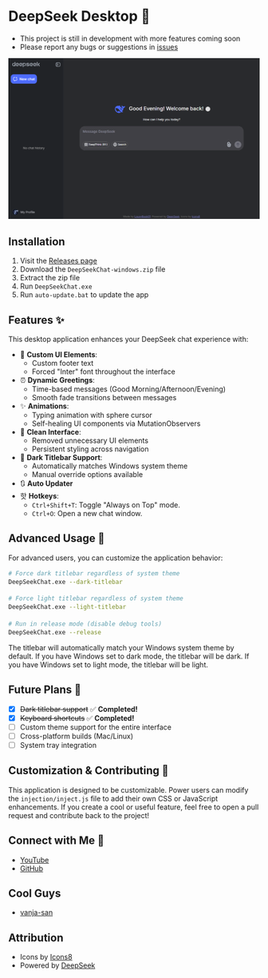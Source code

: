 # DeepSeek Desktop 🚀
- This project is still in development with more features coming soon
- Please report any bugs or suggestions in [issues](https://github.com/LousyBook94/DeepSeek-Desktop/issues)

![DeepSeek Desktop Preview](assets/preview.png)

## Installation
1. Visit the [Releases page](https://github.com/LousyBook94/DeepSeek-Desktop/releases)
2. Download the `DeepSeekChat-windows.zip` file
3. Extract the zip file
4. Run `DeepSeekChat.exe`
5. Run `auto-update.bat` to update the app

## Features ✨
This desktop application enhances your DeepSeek chat experience with:

- 🎨 **Custom UI Elements**:
  - Custom footer text
  - Forced "Inter" font throughout the interface
- ⏰ **Dynamic Greetings**:
  - Time-based messages (Good Morning/Afternoon/Evening)
  - Smooth fade transitions between messages
- ✨ **Animations**:
  - Typing animation with sphere cursor
  - Self-healing UI components via MutationObservers
- 🧹 **Clean Interface**:
  - Removed unnecessary UI elements
  - Persistent styling across navigation
- 🌙 **Dark Titlebar Support**:
  - Automatically matches Windows system theme
  - Manual override options available
- 🔃 **Auto Updater**
- 핫 **Hotkeys**:
  - `Ctrl+Shift+T`: Toggle "Always on Top" mode.
  - `Ctrl+O`: Open a new chat window.

## Advanced Usage 🔧
For advanced users, you can customize the application behavior:

```bash
# Force dark titlebar regardless of system theme
DeepSeekChat.exe --dark-titlebar

# Force light titlebar regardless of system theme
DeepSeekChat.exe --light-titlebar

# Run in release mode (disable debug tools)
DeepSeekChat.exe --release
```

The titlebar will automatically match your Windows system theme by default. If you have Windows set to dark mode, the titlebar will be dark. If you have Windows set to light mode, the titlebar will be light.

## Future Plans 🔮
- [x] ~~Dark titlebar support~~ ✅ **Completed!**
- [x] ~~Keyboard shortcuts~~ ✅ **Completed!**
- [ ] Custom theme support for the entire interface
- [ ] Cross-platform builds (Mac/Linux)
- [ ] System tray integration

## Customization & Contributing 🎨
This application is designed to be customizable. Power users can modify the `injection/inject.js` file to add their own CSS or JavaScript enhancements. If you create a cool or useful feature, feel free to open a pull request and contribute back to the project!

## Connect with Me 👋
- [YouTube](https://youtube.com/@LousyBook01)
- [GitHub](https://github.com/LousyBook94)

## Cool Guys
- [vanja-san](https://github.com/vanja-san)

## Attribution
- Icons by [Icons8](https://icons8.com)
- Powered by [DeepSeek](https://deepseek.com)
